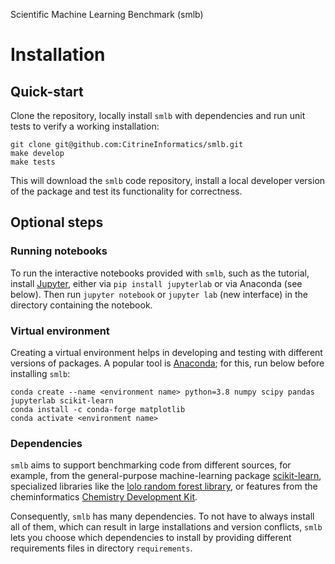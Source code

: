 
Scientific Machine Learning Benchmark (smlb)
# Installation

## Quick-start 

Clone the repository, locally install `smlb` with dependencies and run unit tests to verify a working installation:

```
git clone git@github.com:CitrineInformatics/smlb.git
make develop
make tests
```

This will download the `smlb` code repository, install a local developer version of the package and test its functionality for correctness.

## Optional steps

### Running notebooks

To run the interactive notebooks provided with `smlb`, such as the tutorial, install [Jupyter](https://jupyter.org/), either via `pip install jupyterlab` or via Anaconda (see below). Then run `jupyter notebook` or `jupyter lab` (new interface) in the directory containing the notebook.

### Virtual environment

Creating a virtual environment helps in developing and testing with different versions of packages. A popular tool is [Anaconda](https://www.anaconda.com/); for this, run below before installing `smlb`:

```
conda create --name <environment name> python=3.8 numpy scipy pandas jupyterlab scikit-learn
conda install -c conda-forge matplotlib
conda activate <environment name>
```

### Dependencies

`smlb` aims to support benchmarking code from different sources, for example, from the general-purpose machine-learning package [scikit-learn](https://scikit-learn.org/), specialized libraries like the [lolo random forest library](https://github.com/CitrineInformatics/lolo), or features from the cheminformatics [Chemistry Development Kit](https://github.com/cdk/cdk).

Consequently, `smlb` has many dependencies. To not have to always install all of them, which can result in large installations and version conflicts, `smlb` lets you choose which dependencies to install by providing different requirements files in directory `requirements`.
